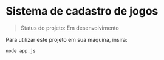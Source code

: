 <h1>Sistema de cadastro de jogos</h1>

> Status do projeto: Em desenvolvimento

Para utilizar este projeto em sua máquina, insira:

```
node app.js
```
